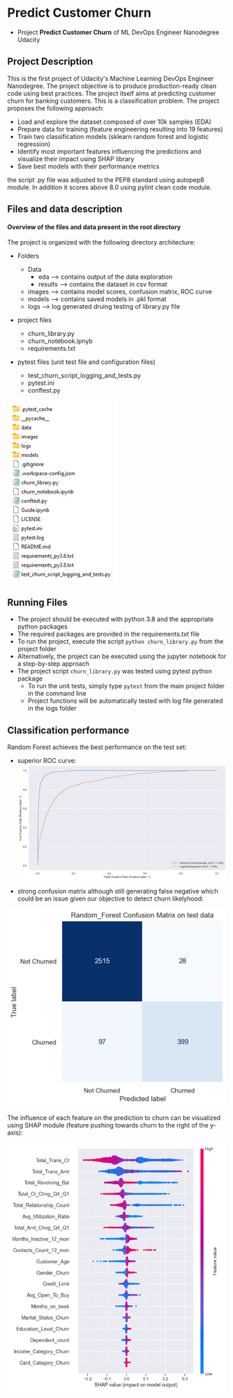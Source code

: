 # Predict Customer Churn

- Project **Predict Customer Churn** of ML DevOps Engineer Nanodegree Udacity

## Project Description
This is the first project of Udacity's Machine Learning DevOps Engineer Nanodegree.
The project objective is to produce production-ready clean code using best practices.
The project itself aims at predicting customer churn for banking customers. This is a classification problem.
The project proposes the following approach:
- Load and explore the dataset composed of over 10k samples (EDA)
- Prepare data for training (feature engineering resulting into 19 features)
- Train two classification models (sklearn random forest and logistic regression)
- Identify most important features influencing the predictions and visualize their impact using SHAP library
- Save best models with their performance metrics


the script .py file was adjusted to the PEP8 standard using autopep8 module. In addition it scores above 8.0 using pylint clean code module.


## Files and data description
#### Overview of the files and data present in the root directory
The project is organized with the following directory architecture:
- Folders
    - Data      
        - eda       --> contains output of the data exploration
        - results   --> contains the dataset in csv format
    - images        --> contains model scores, confusion matrix, ROC curve
    - models        --> contains saved models in .pkl format
    - logs          --> log generated druing testing of library.py file

- project files 
    - churn_library.py
    - churn_notebook.ipnyb
    - requirements.txt

- pytest files (unit test file and configuration files)
    - test_churn_script_logging_and_tests.py  
    - pytest.ini    
    - conftest.py

![](./data/folder.jpg)


## Running Files
- The project should be executed with python 3.8 and the appropriate python packages
- The required packages are provided in the requirements.txt file
- To run the project, execute the script `python churn_library.py` from the project folder
- Alternatively, the project can be executed using the jupyter notebook for a step-by-step approach
- The project script `churn_library.py` was tested using pytest python package
    - To run the unit tests, simply type `pytest` from the main project folder in the command line
    - Project functions will be automatically tested with log file generated in the logs folder


## Classification performance

Random Forest achieves the best performance on the test set:
- superior ROC curve:
![](./images/results/ROC_curves.png)

- strong confusion matrix although still generating false negative which could be an issue given our objective to detect churn likelyhood:

![](./images/results/Random_Forest_Confusion_Matrix.png)

The influence of each feature on the prediction to churn can be visualized using SHAP module (feature pushing towards churn to the right of the y-axis):

![](./images/SHAP/summary_shap.png)

